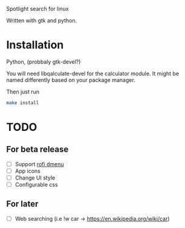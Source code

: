 Spotlight search for linux

Written with gtk and python. 


# Installation
Python, (probbaly gtk-devel?)

You will need libqalculate-devel for the calculator module.
It might be named differently based on your package manager.

Then just run
```sh
make install
```


# TODO
## For beta release

- [ ] Support [rofi dmenu](https://github.com/davatorium/rofi/wiki/dmenu_specs)
- [ ] App icons
- [ ] Change UI style
- [ ] Configurable css

## For later
- [ ] Web searching (i.e !w car -> https://en.wikipedia.org/wiki/car)

